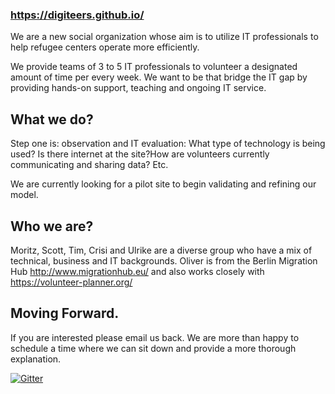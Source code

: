 ### https://digiteers.github.io/

We are a new social organization whose aim is to utilize IT professionals to help refugee centers operate more efficiently.
 
We provide teams of 3 to 5 IT professionals to volunteer a designated amount of time per every week. We want to be that bridge the IT gap by providing hands-on support, teaching and ongoing IT service.
 
## What we do?
 
Step one is: observation and IT evaluation:
What type of technology is being used? Is there internet at the site?How are volunteers currently communicating and sharing data? Etc.

We are currently looking for a pilot site to begin validating and refining our model.
 
## Who we are?

Moritz, Scott, Tim, Crisi and Ulrike are a diverse group who have a mix of technical, business and IT backgrounds. 
Oliver is from the Berlin Migration Hub http://www.migrationhub.eu/ and also works closely with https://volunteer-planner.org/
 
## Moving Forward.
 
If you are interested please email us back. We are more than happy to schedule a time where we can sit down and provide a more thorough explanation.

[![Gitter](https://badges.gitter.im/digiteers/digiteers.github.io.svg)](https://gitter.im/digiteers/digiteers.github.io?utm_source=badge&utm_medium=badge&utm_campaign=pr-badge&utm_content=badge)
